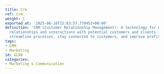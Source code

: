 ```yaml
---
title: Crm
ref: crm
weight: 1
exported_at: '2025-06-16T15:03:57.770453+00:00'
definition: 'CRM (Customer Relationship Management): A technology for managing a company''s
  relationships and interactions with potential customers and clients. It helps businesses
  streamline processes, stay connected to customers, and improve profitability.'
tags:
- CRM
- Marketing
id: GL98
categories:
- Marketing & Communication
---
```


